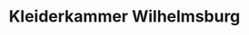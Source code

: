 ---
title: "Kleiderkammer Wilhelmsburg"
url: /hamburg/kleiderkammer-wilhelmsburg/
shop: Kleidung
---